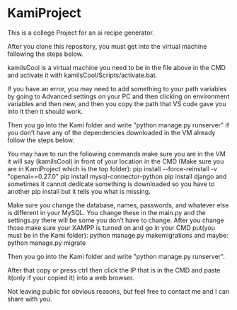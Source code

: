 # KamiProject
This is a college Project for an ai recipe generator.

After you clone this repository, you must get into the virtual machine following the steps below.

kamiIsCool is a virtual machine you need to be in the file above in the CMD and activate it with kamiIsCool/Scripts/activate.bat.

If you have an error, you may need to add something to your path variables by going to Advanced settings on your PC and then clicking on environment variables and then new, and then you copy the path that VS code gave you into it then it should work.

Then you go into the Kami folder and write "python manage.py runserver" if you don’t have any of the dependencies downloaded in the VM already follow the steps below.

You may have to run the following commands make sure you are in the VM it will say (kamiIsCool) in front of your location in the CMD (Make sure you are in KamiProject which is the top folder): pip install --force-reinstall -v "openai==0.27.0" pip install mysql-connector-python pip install django and sometimes it cannot dedicate something is downloaded so you have to another pip install but it tells you what is missing.

Make sure you change the database, names, passwords, and whatever else is different in your MySQL. You change these in the main.py and the settings.py there will be some you don’t have to change. After you change those make sure your XAMPP is turned on and go in your CMD put(you must be in the Kami folder): python manage.py makemigrations and maybe: python manage.py migrate

Then you go into the Kami folder and write "python manage.py runserver".

After that copy or press ctrl then click the IP that is in the CMD and paste it(only if your copied it) into a web browser.

Not leaving public for obvious reasons, but feel free to contact me and I can share with you.
